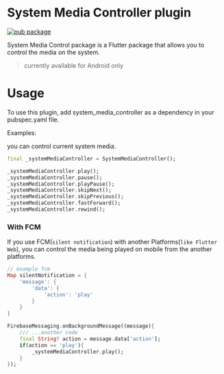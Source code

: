 # System Media Controller plugin
<?code-excerpt path-base="example/lib"?>

[![pub package](https://img.shields.io/badge/pub-v0.0.1-blue)](https://pub.dev/packages/system_media_controller)


System Media Control package is a Flutter package that allows you to control the media on the system. 
> currently available for Android only

# Usage

To use this plugin, add system_media_controller as a dependency in your pubspec.yaml file.


Examples:

you can control current system media.

~~~dart
final _systemMediaController = SystemMediaController();

_systemMediaController.play();
_systemMediaController.pause();
_systemMediaController.playPause();
_systemMediaController.skipNext();
_systemMediaController.skipPrevious();
_systemMediaController.fastForward();
_systemMediaController.rewind();
~~~



### With FCM

If you use FCM(`silent notification`) with another Platforms(`like Flutter Web`), you can control the media being played on mobile from the another platforms.

~~~dart
// example fcm 
Map silentNotification = {
    'message': {
        'data': {
            'action': 'play'
        }
    }
}

FirebaseMessaging.onBackgroundMessage((message){
    /// ...another code
    final String? action = message.data['action'];
    if(action == 'play'){
        _systemMediaController.play();
    }
});
~~~

